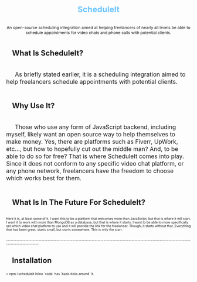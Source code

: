<div style="height: max-content; width: 100%; display: flex; flex-flow: column nowrap; justify-content: flex-start; align-items: center; font-size: 62.5%;" align="center">
    <h1 align='center' style="font-size: 2.5em; font-weight: bold; color: rgb(110,198,255);">ScheduleIt</h1>
    <h2 style='font-size: 1.25em; font-weight: normal;'>An open-source scheduling integration aimed at helping freelancers of nearly all levels be able to schedule appointments for video chats and phone calls with potential clients.</h2>
</div>

<div style="height: max-content; width: 100%; display: flex; flex-flow: column nowrap; justify-content: flex-start; align-items: flex-start; font-size: 62.5%;" align="left">
    <h3 style='font-size: 20px; text-indent: 1rem;'>What Is ScheduleIt?</h3>
    <p style='font-size: 16px; text-indent: 1.5rem;'> As briefly stated earlier, it is a scheduling integration aimed to help freelancers schedule appointments with potential clients.</p>
    <h3 style='font-size: 20px; text-indent: 1rem;'>Why Use It?</h3>
    <p style='font-size: 16px; text-indent: 1.5rem;'> Those who use any form of JavaScript backend, including myself, likely want an open source way to help themselves to make money.  Yes, there are platforms such as Fiverr, UpWork, etc..., but how to hopefully cut out the middle man?  And, to be able to do so for free?  That is where ScheduleIt comes into play.  Since it does not conform to any specific video chat platform, or any phone network, freelancers have the freedom to choose which works best for them.</p>
    <h3 style='font-size: 20px; text-indent: 1rem;'>What Is In The Future For ScheduleIt?</h3>
    <p>
        Here it is, at least some of it.  I want this to be a platform that welcomes more than JavaScript, but that is where it will start.  I want it to work with more than MongoDB as a database, but that is where it starts.  I want to be able to more specifically set which video chat platform to use and it will provide the link for the freelancer.  Though, it starts without that.  Everything that has been great, starts small, but starts somewhere.  This is only the start.
    </p>
    <br>
    ---------------------------------------------------------------------------------------------------------------------------------------------------
    <br>
    <h3 style='font-size: 20px; text-indent: 1rem;'>Installation</h3>
    > npm i scheduleit
    Inline `code` has `back-ticks around` it.
    <!--  
        - Getting Started
            - Installation
            - Other Packages To Install
            - Setup
                - Backend
                    - First, require the 'backend' from 'scheduleit' 
                        - const backend = require('scheduleit')
                    - App / Routing File
                        - This is primarily for those who know more about full-stack development.
                        - Use the ScheduleIt route with the ScheduleIt router.  In Express it is the following:
                            - App.use(backend.scheduleItRoute, backend.router);
                    - Server File 
                        - Use backend.server.connectToDB.mongo('Your Connection String Here') in order to connect to a MongoDB database.
                        - This part of the server file is primarily for those who are newer to using the backend.
                            - Use backend.server.startServer(Your PORT Number Here) ie 8080.
                - Frontend
                    - Use import { Schedule } from 'scheduleit' to get the Schedule.
                    - Instantiate the Schedule Class as follows:
                    - const yourVariableName = new Schedule()
      -->
    
</div>
